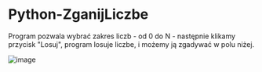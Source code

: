 # Python-ZganijLiczbe

Program pozwala wybrać zakres liczb - od 0 do N - następnie klikamy przycisk "Losuj", program losuje liczbe, i możemy ją zgadywać w polu niżej.

![image](https://user-images.githubusercontent.com/84045070/117883546-d35a6300-b2ab-11eb-8c2e-c21f39df32e2.png)
